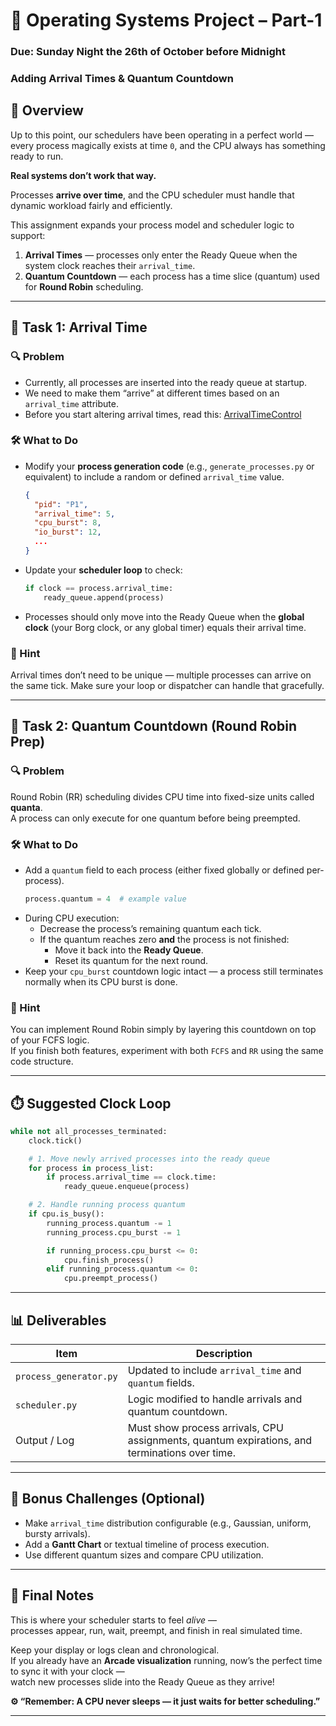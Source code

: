 # 🧠 Operating Systems Project – Part-1️

### Due: Sunday Night the 26th of October before Midnight

### Adding Arrival Times & Quantum Countdown

## 📘 Overview

Up to this point, our schedulers have been operating in a perfect world —  
every process magically exists at time `0`, and the CPU always has something ready to run.

**Real systems don’t work that way.**

Processes **arrive over time**, and the CPU scheduler must handle that dynamic workload fairly and efficiently.

This assignment expands your process model and scheduler logic to support:

1. **Arrival Times** — processes only enter the Ready Queue when the system clock reaches their `arrival_time`.
2. **Quantum Countdown** — each process has a time slice (quantum) used for **Round Robin** scheduling.

---

## 🧩 Task 1: Arrival Time

### 🔍 Problem

- Currently, all processes are inserted into the ready queue at startup.
- We need to make them “arrive” at different times based on an `arrival_time` attribute.
- Before you start altering arrival times, read this: [ArrivalTimeControl](./ArrivalControl.md)

### 🛠️ What to Do

- Modify your **process generation code** (e.g., `generate_processes.py` or equivalent) to include a random or defined `arrival_time` value.
  ```json
  {
    "pid": "P1",
    "arrival_time": 5,
    "cpu_burst": 8,
    "io_burst": 12,
    ...
  }
  ```
- Update your **scheduler loop** to check:
  ```python
  if clock == process.arrival_time:
      ready_queue.append(process)
  ```
- Processes should only move into the Ready Queue when the **global clock** (your Borg clock, or any global timer) equals their arrival time.

### 🧠 Hint

Arrival times don’t need to be unique — multiple processes can arrive on the same tick. Make sure your loop or dispatcher can handle that gracefully.

---

## 🧩 Task 2: Quantum Countdown (Round Robin Prep)

### 🔍 Problem

Round Robin (RR) scheduling divides CPU time into fixed-size units called **quanta**.  
A process can only execute for one quantum before being preempted.

### 🛠️ What to Do

- Add a `quantum` field to each process (either fixed globally or defined per-process).
  ```python
  process.quantum = 4  # example value
  ```
- During CPU execution:
  - Decrease the process’s remaining quantum each tick.
  - If the quantum reaches zero **and** the process is not finished:
    - Move it back into the **Ready Queue**.
    - Reset its quantum for the next round.
- Keep your `cpu_burst` countdown logic intact — a process still terminates normally when its CPU burst is done.

### 🧠 Hint

You can implement Round Robin simply by layering this countdown on top of your FCFS logic.  
If you finish both features, experiment with both `FCFS` and `RR` using the same code structure.

---

## ⏱️ Suggested Clock Loop

```python
while not all_processes_terminated:
    clock.tick()

    # 1. Move newly arrived processes into the ready queue
    for process in process_list:
        if process.arrival_time == clock.time:
            ready_queue.enqueue(process)

    # 2. Handle running process quantum
    if cpu.is_busy():
        running_process.quantum -= 1
        running_process.cpu_burst -= 1

        if running_process.cpu_burst <= 0:
            cpu.finish_process()
        elif running_process.quantum <= 0:
            cpu.preempt_process()
```

---

## 📊 Deliverables

| Item                   | Description                                                                                   |
| ---------------------- | --------------------------------------------------------------------------------------------- |
| `process_generator.py` | Updated to include `arrival_time` and `quantum` fields.                                       |
| `scheduler.py`         | Logic modified to handle arrivals and quantum countdown.                                      |
| Output / Log           | Must show process arrivals, CPU assignments, quantum expirations, and terminations over time. |

---

## 🧩 Bonus Challenges (Optional)

- Make `arrival_time` distribution configurable (e.g., Gaussian, uniform, bursty arrivals).
- Add a **Gantt Chart** or textual timeline of process execution.
- Use different quantum sizes and compare CPU utilization.

---

## 🏁 Final Notes

This is where your scheduler starts to feel _alive_ —  
processes appear, run, wait, preempt, and finish in real simulated time.

Keep your display or logs clean and chronological.  
If you already have an **Arcade visualization** running, now’s the perfect time to sync it with your clock —  
watch new processes slide into the Ready Queue as they arrive!

**⚙️ “Remember: A CPU never sleeps — it just waits for better scheduling.”**

---

